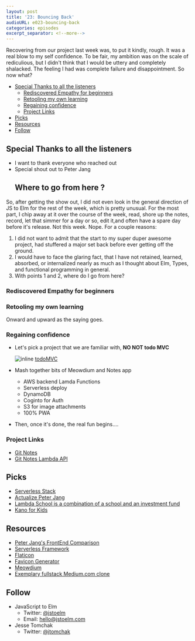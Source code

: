 ```yaml
---
layout: post
title: '23: Bouncing Back'
audioURL: e023-bouncing-back
categories: episodes
excerpt_separator: <!--more-->
---
```


Recovering from our project last week was, to put it kindly, rough. It was a real blow to my self confidence. To be fair, my ambition was on the scale of rediculious, but I didn't think that I would be uttery and completely shalacked. The feeling I had was complete failure and disappointment. So now what?

<!--more-->

<!-- TOC -->

* [Special Thanks to all the listeners](#special-thanks-to-all-the-listeners)
  * [Rediscovered Empathy for beginners](#rediscovered-empathy-for-beginners)
  * [Retooling my own learning](#retooling-my-own-learning)
  * [Regaining confidence](#regaining-confidence)
  * [Project Links](#project-links)
* [Picks](#picks)
* [Resources](#resources)
* [Follow](#follow)

<!-- /TOC -->

## Special Thanks to all the listeners

* I want to thank everyone who reached out
* Special shout out to Peter Jang
  ## Where to go from here ?

So, after getting the show out, I did not even look in the general direction of JS to Elm for the rest of the week, which is pretty unusual. For the most part, I chip away at it over the course of the week, read, shore up the notes, record, let that simmer for a day or so, edit it,and often have a spare day before it's release. Not this week. Nope. For a couple reasons:

1. I did not want to admit that the start to my super duper awesome project, had stuffered a major set back before ever getting off the ground.
2. I would have to face the glaring fact, that I have not retained, learned, absorbed, or internalized nearly as much as I thought about Elm, Types, and functional programming in general.
3. With points 1 and 2, where do I go from here?

### Rediscovered Empathy for beginners

### Retooling my own learning

Onward and upward as the saying goes.

### Regaining confidence

* Let's pick a project that we are familiar with, **NO NOT todo MVC**

  ![inline](https://cdn-images-1.medium.com/max/2000/1*g6c8GzN-fkt4wi1liJGdhA.jpeg)
  [todoMVC](https://medium.freecodecamp.org/every-time-you-build-a-to-do-list-app-a-puppy-dies-505b54637a5d)

* Mash together bits of Meowdium and Notes app

  * AWS backend Lamda Functions
  * Serverless deploy
  * DynamoDB
  * Coginto for Auth
  * S3 for image attachments
  * 100% PWA

* Then, once it's done, the real fun begins....

### Project Links

* [Git Notes](https://github.com/jtomchak/git-notes-app)
* [Git Notes Lambda API](https://github.com/jtomchak/git-notes-app-api)

## Picks

* [Serverless Stack](https://www.patreon.com/serverless_stack)
* [Actualize Peter Jang](http://anyonecanlearntocode.com/)
* [Lambda School is a combination of a school and an investment fund](https://lambdaschool.com/)
* [Kano for Kids](https://kano.me/)

## Resources

* [Peter Jang's FrontEnd Comparison](https://medium.com/actualize-network/comparing-frontend-frameworks-part-1-introduction-6cf3d49e42cf)
* [Serverless Framework](https://serverless.com/blog/serverless-express-rest-api/)
* [Flaticon](https://www.flaticon.com)
* [Favicon Generator](https://realfavicongenerator.net)
* [Meowdium](https://happy-curran-f56088.netlify.com)
* [Exemplary fullstack Medium.com clone](https://github.com/gothinkster/realworld)

## Follow

* JavaScript to Elm
  * Twitter: [@jstoelm](https://twitter.com/jstoelm)
  * Email: [hello@jstoelm.com](mailto:hello@jstoelm.com)
* Jesse Tomchak
  * Twitter: [@jtomchak](https://twitter.com/jtomchak)
